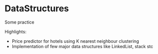 # DataStructures
Some practice 

Highlights:

- Price predictor for hotels using K nearest neighbour clustering 
- Implementation of few major data structures like LinkedList, stack stc
